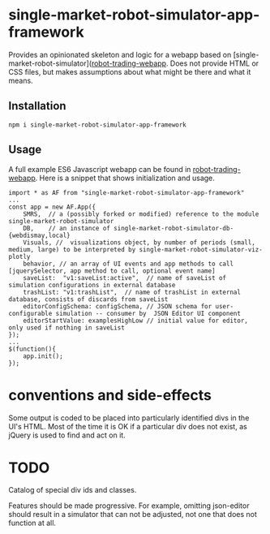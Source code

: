 single-market-robot-simulator-app-framework
===========================================

Provides an opinionated skeleton and logic for a webapp based on [single-market-robot-simulator]([robot-trading-webapp](https://github.com/DrPaulBrewer/single-market-robot-simulator).
Does not provide HTML or CSS files, but makes assumptions about what might be there and what it means.

## Installation

    npm i single-market-robot-simulator-app-framework

## Usage

A full example ES6 Javascript webapp can be found in [robot-trading-webapp](https://github.com/DrPaulBrewer/robot-trading-webapp).
Here is a snippet that shows initialization and usage.

```
import * as AF from "single-market-robot-simulator-app-framework"
...
const app = new AF.App({
    SMRS,  // a (possibly forked or modified) reference to the module single-market-robot-simulator 
    DB,    // an instance of single-market-robot-simulator-db-{webdismay,local}
    Visuals, //  visualizations object, by number of periods (small, medium, large) to be interpreted by single-market-robot-simulator-viz-plotly
    behavior, // an array of UI events and app methods to call [jquerySelector, app method to call, optional event name] 
    saveList:  "v1:saveList:active",  // name of saveList of simulation configurations in external database
    trashList: "v1:trashList",  // name of trashList in external database, consists of discards from saveList
    editorConfigSchema: configSchema, // JSON schema for user-configurable simulation -- consumer by  JSON Editor UI component
    editorStartValue: examplesHighLow // initial value for editor, only used if nothing in saveList
});
...
$(function(){
    app.init();
});
```

conventions and side-effects
============================
Some output is coded to be placed into particularly identified divs in the UI's HTML. Most of the time it is OK if a particular
div does not exist, as jQuery is used to find and act on it.


TODO
=====
Catalog of special div ids and classes.

Features should be made progressive. For example, omitting json-editor should result in a simulator that can not be adjusted,
not one that does not function at all.











